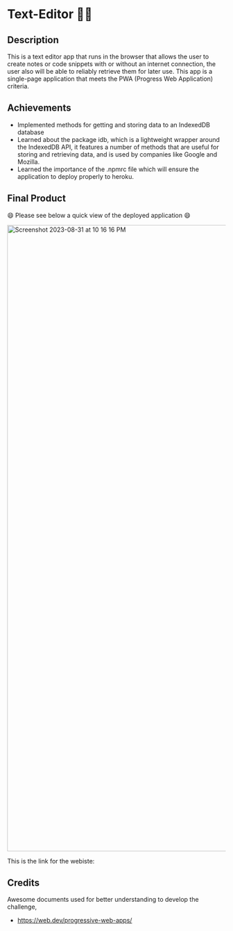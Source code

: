 # Text-Editor 🤳🏻

## Description

This is a text editor app that runs in the browser that allows the user to create notes or code snippets with or without an internet connection, the user also will be able to reliably retrieve them for later use. This app is a single-page application that meets the PWA (Progress Web Application) criteria.


## Achievements

- Implemented methods for getting and storing data to an IndexedDB database
- Learned about the package idb, which is a lightweight wrapper around the IndexedDB API, it features a number of methods that are useful for storing and retrieving data, and is used by companies like Google and Mozilla.
- Learned the importance of the .npmrc file which will ensure the application to deploy properly to heroku.

## Final Product

 
😄 Please see below a quick view of the deployed application 😄 


<img width="1440" alt="Screenshot 2023-08-31 at 10 16 16 PM" src="https://github.com/HeiRiv/Text-Editor/assets/128196586/c9b8238f-d88d-42f3-a00a-ef9ce4fde5da">



This is the link for the webiste: 

## Credits 

Awesome documents used for better understanding to develop the challenge,

- https://web.dev/progressive-web-apps/
